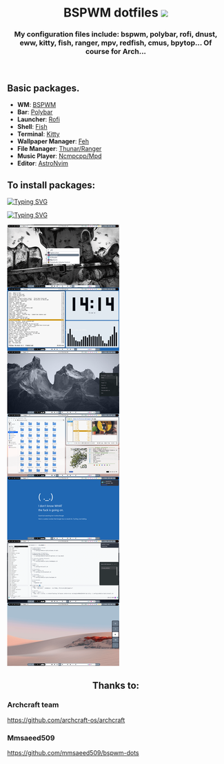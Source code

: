 <h1 align="center">BSPWM dotfiles </a>
<img src="https://github.com/blackcater/blackcater/raw/main/images/banner.gif" height="32"/></h1>
<h3 align="center">My configuration files include: bspwm, polybar, rofi, dnust, eww, kitty, fish, ranger, mpv, redfish, cmus, bpytop... Of course for Arch...</h3></br>
<!-- [screen.png](https://postimg.cc/fV96kWNg) -->

## Basic packages.  
+ **WM**: [BSPWM](https://github.com/cloudy1gor/bspwm_dotfiles/tree/main/.config/bspwm)
+ **Bar**: [Polybar](https://github.com/cloudy1gor/bspwm_dotfiles/tree/main/.config/polybar)
+ **Launcher**: [Rofi](https://github.com/cloudy1gor/bspwm_dotfiles/tree/main/.config/rofi)
+ **Shell**: [Fish](https://github.com/cloudy1gor/bspwm_dotfiles/tree/main/.config/fish)
+ **Terminal**: [Kitty](https://github.com/cloudy1gor/bspwm_dotfiles/tree/main/.config/kitty)
+ **Wallpaper Manager**: [Feh](https://github.com/cloudy1gor/bspwm_dotfiles/tree/main/.config/feh)
+ **File Manager**: [Thunar/Ranger](https://github.com/cloudy1gor/bspwm_dotfiles/tree/main/.config/ranger)
+ **Music Player**: [Ncmpcpp/Mpd](https://github.com/cloudy1gor/bspwm_dotfiles/tree/main/.config/ncmpcpp)
+ **Editor**: [AstroNvim](https://astronvim.com/)

## To install packages:

[![Typing SVG](https://readme-typing-svg.herokuapp.com?color=%2336BCF7&lines=cd+~/Downloads/bspwm_dotfiles)](https://git.io/typing-svg)

[![Typing SVG](https://readme-typing-svg.herokuapp.com?color=%2336BCF7&lines=sudo+sh+install.sh)](https://git.io/typing-svg)

![](/screen.png)</br>

<h2 align="center">Thanks to: </h2>

### Archcraft team
https://github.com/archcraft-os/archcraft

### Mmsaeed509
https://github.com/mmsaeed509/bspwm-dots
